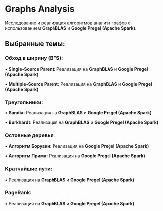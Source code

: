 # Graphs Analysis

Исследование и реализация алгоритмов анализа графов с использованием **GraphBLAS** и **Google Pregel (Apache Spark)**.

## Выбранные темы:

### Обход в ширину (BFS):

•   **Single-Source Parent:**
       Реализация на **GraphBLAS** и **Google Pregel (Apache Spark)**
       
•   **Multiple-Source Parent:**
       Реализация на **GraphBLAS** и **Google Pregel (Apache Spark)**

### Треугольники:

•   **Sandia:**
       Реализация на **GraphBLAS** и **Google Pregel (Apache Spark)**
       
•   **Burkhardt:**
    Реализация на **GraphBLAS** и **Google Pregel (Apache Spark)**

### Остовные деревья:

•   **Алгоритм Борувки:**
       Реализация на **Google Pregel (Apache Spark)**
    
•   **Алгоритм Прима:**
       Реализация на **Google Pregel (Apache Spark)**

### Кратчайшие пути:

• Реализация на **GraphBLAS** и **Google Pregel (Apache Spark)**

### PageRank:

• Реализация на **GraphBLAS** и **Google Pregel (Apache Spark)**


